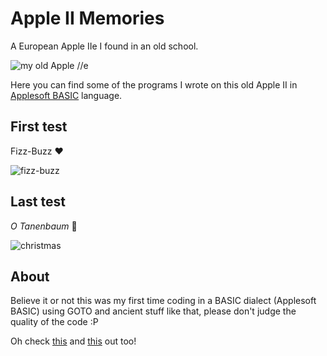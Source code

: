 # Apple II Memories

A European Apple IIe I found in an old school.

![my old Apple //e](http://i.imgur.com/9Utsk0f.png)

Here you can find some of the programs I wrote on this old Apple II in [Applesoft BASIC](http://en.wikipedia.org/wiki/Applesoft_BASIC) language.

## First test

Fizz-Buzz :heart:

![fizz-buzz](http://i.imgur.com/Wdag0gB.gif)

## Last test

_O Tanenbaum_ :christmas_tree:

![christmas](http://i.imgur.com/F7Yz6Xd.gif)

## About

Believe it or not this was my first time coding in a BASIC dialect (Applesoft BASIC) using GOTO and ancient stuff like that, please don't judge the quality of the code :P

Oh check [this](https://www.youtube.com/watch?v=O4g9vayWAKw) and [this](https://www.youtube.com/watch?v=Hx0lM9mq_M8) out too!